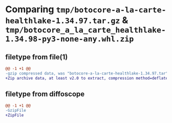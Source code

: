 # Comparing `tmp/botocore-a-la-carte-healthlake-1.34.97.tar.gz` & `tmp/botocore_a_la_carte_healthlake-1.34.98-py3-none-any.whl.zip`

## filetype from file(1)

```diff
@@ -1 +1 @@
-gzip compressed data, was "botocore-a-la-carte-healthlake-1.34.97.tar", last modified: Fri May  3 01:04:41 2024, max compression
+Zip archive data, at least v2.0 to extract, compression method=deflate
```

## filetype from diffoscope

```diff
@@ -1 +1 @@
-GzipFile
+ZipFile
```

